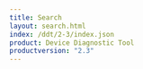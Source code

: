 ```yaml
---
title: Search
layout: search.html
index: /ddt/2-3/index.json
product: Device Diagnostic Tool
productversion: "2.3"
---
```

